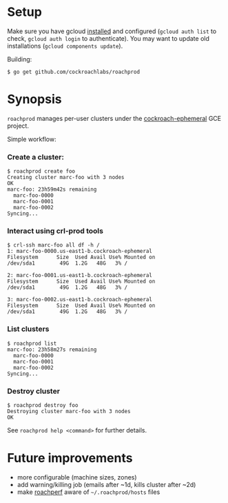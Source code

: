 # Setup

Make sure you have gcloud [installed](https://cloud.google.com/sdk/downloads) and configured (`gcloud auth list` to check, `gcloud auth login` to authenticate). You may want to update old installations (`gcloud components update`).

Building:
```
$ go get github.com/cockroachlabs/roachprod
```

# Synopsis

`roachprod` manages per-user clusters under the [cockroach-ephemeral](https://console.cloud.google.com/home/dashboard?project=cockroach-ephemeral) GCE project.

Simple workflow:

### Create a cluster:
```
$ roachprod create foo
Creating cluster marc-foo with 3 nodes
OK
marc-foo: 23h59m42s remaining
  marc-foo-0000
  marc-foo-0001
  marc-foo-0002
Syncing...
```

### Interact using crl-prod tools
```
$ crl-ssh marc-foo all df -h /
1: marc-foo-0000.us-east1-b.cockroach-ephemeral
Filesystem      Size  Used Avail Use% Mounted on
/dev/sda1        49G  1.2G   48G   3% /

2: marc-foo-0001.us-east1-b.cockroach-ephemeral
Filesystem      Size  Used Avail Use% Mounted on
/dev/sda1        49G  1.2G   48G   3% /

3: marc-foo-0002.us-east1-b.cockroach-ephemeral
Filesystem      Size  Used Avail Use% Mounted on
/dev/sda1        49G  1.2G   48G   3% /
```

### List clusters
```
$ roachprod list
marc-foo: 23h58m27s remaining
  marc-foo-0000
  marc-foo-0001
  marc-foo-0002
Syncing...
```

### Destroy cluster
```
$ roachprod destroy foo
Destroying cluster marc-foo with 3 nodes
OK
```

See `roachprod help <command>` for further details.

# Future improvements

* more configurable (machine sizes, zones)
* add warning/killing job (emails after ~1d, kills cluster after ~2d)
* make [roachperf](https://github.com/cockroachdb/roachperf) aware of `~/.roachprod/hosts` files
